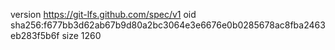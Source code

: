 version https://git-lfs.github.com/spec/v1
oid sha256:f677bb3d62ab67b9d80a2bc3064e3e6676e0b0285678ac8fba2463eb283f5b6f
size 1260
